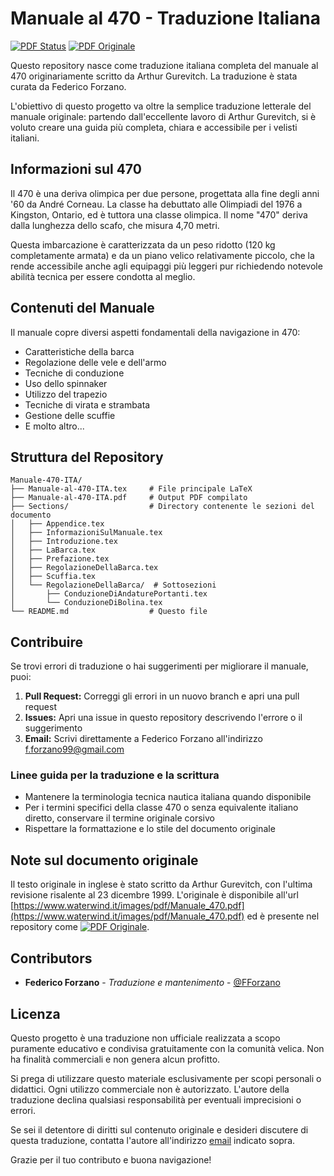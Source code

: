 # Manuale al 470 - Traduzione Italiana

[![PDF Status](https://img.shields.io/badge/PDF-disponibile-brightgreen.svg)](Manuale-al-470-ITA.pdf)
[![PDF Originale](https://img.shields.io/badge/PDF-originale-blue.svg)](470-Manual-ENG.pdf)

Questo repository nasce come traduzione italiana completa del manuale al 470
originariamente scritto da Arthur Gurevitch. La traduzione è stata curata da
Federico Forzano.

L'obiettivo di questo progetto va oltre la semplice traduzione letterale del
manuale originale: partendo dall'eccellente lavoro di Arthur Gurevitch, si è voluto creare una guida più
completa, chiara e accessibile per i velisti italiani.

## Informazioni sul 470

Il 470 è una deriva olimpica per due persone, progettata alla fine degli anni '60 da André Corneau. La classe ha debuttato alle Olimpiadi del 1976 a Kingston, Ontario, ed è tuttora una classe olimpica. Il nome "470" deriva dalla lunghezza dello scafo, che misura 4,70 metri.

Questa imbarcazione è caratterizzata da un peso ridotto (120 kg completamente armata) e da un piano velico relativamente piccolo, che la rende accessibile anche agli equipaggi più leggeri pur richiedendo notevole abilità tecnica per essere condotta al meglio.

## Contenuti del Manuale

Il manuale copre diversi aspetti fondamentali della navigazione in 470:
- Caratteristiche della barca
- Regolazione delle vele e dell'armo
- Tecniche di conduzione
- Uso dello spinnaker
- Utilizzo del trapezio
- Tecniche di virata e strambata
- Gestione delle scuffie
- E molto altro...

## Struttura del Repository
```
Manuale-470-ITA/
├── Manuale-al-470-ITA.tex     # File principale LaTeX
├── Manuale-al-470-ITA.pdf     # Output PDF compilato
├── Sections/                  # Directory contenente le sezioni del documento
│   ├── Appendice.tex
│   ├── InformazioniSulManuale.tex
│   ├── Introduzione.tex
│   ├── LaBarca.tex
│   ├── Prefazione.tex
│   ├── RegolazioneDellaBarca.tex
│   ├── Scuffia.tex
│   └── RegolazioneDellaBarca/  # Sottosezioni
│       ├── ConduzioneDiAndaturePortanti.tex
│       └── ConduzioneDiBolina.tex
└── README.md                  # Questo file
```

## Contribuire
Se trovi errori di traduzione o hai suggerimenti per migliorare il manuale, puoi:

1. **Pull Request:** Correggi gli errori in un nuovo branch e apri una pull request
2. **Issues:** Apri una issue in questo repository descrivendo l'errore o il suggerimento
3. **Email:** Scrivi direttamente a Federico Forzano all'indirizzo
   [f.forzano99@gmail.com](mailto:f.forzano99@gmail.com)

### Linee guida per la traduzione e la scrittura
- Mantenere la terminologia tecnica nautica italiana quando disponibile
- Per i termini specifici della classe 470 o senza equivalente italiano diretto, conservare il termine originale corsivo
- Rispettare la formattazione e lo stile del documento originale

## Note sul documento originale
Il testo originale in inglese è stato scritto da Arthur Gurevitch, con l'ultima
revisione risalente al 23 dicembre 1999. L'originale è disponibile all'url
[https://www.waterwind.it/images/pdf/Manuale_470.pdf](https://www.waterwind.it/images/pdf/Manuale_470.pdf)
ed è presente nel repository come
[![PDF
Originale](https://img.shields.io/badge/PDF-originale-blue.svg)](Manuale_470_originale.pdf).

## Contributors
- **Federico Forzano** - *Traduzione e mantenimento* - [@FForzano](https://github.com/FForzano)


## Licenza
Questo progetto è una traduzione non ufficiale realizzata a scopo puramente educativo e condivisa gratuitamente con la comunità velica. Non ha finalità commerciali e non genera alcun profitto.

Si prega di utilizzare questo materiale esclusivamente per scopi personali o didattici. Ogni utilizzo commerciale non è autorizzato. L'autore della traduzione declina qualsiasi responsabilità per eventuali imprecisioni o errori.

Se sei il detentore di diritti sul contenuto originale e desideri discutere di questa traduzione, contatta l'autore all'indirizzo [email](mailto:f.forzano99@gmail.com) indicato sopra.

Grazie per il tuo contributo e buona navigazione!

